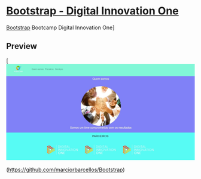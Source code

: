 # [Bootstrap - Digital Innovation One](https://github.com/marciorbarcellos/bootstrap)

[Bootstrap](https://github.com/marciorbarcellos/Bootstrap) Bootcamp Digital Innovation One]

## Preview

[![Bootstrap Preview](https://github.com/marciorbarcellos/Bootstrap/blob/master/img/bootstrap.jpg)


(https://github.com/marciorbarcellos/Bootstrap)

